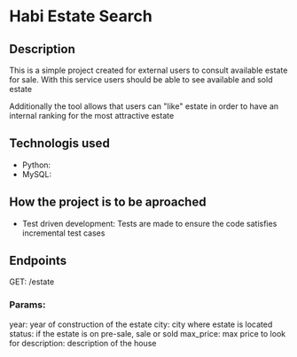 # Habi Estate Search 

## Description 
This is a simple project created for external users to consult available estate for sale. With this service users should be able to see available and sold estate

Additionally the tool allows that users can "like" estate in order to have an internal ranking for the most attractive estate

## Technologis used
* Python:  
* MySQL: 

## How the project is to be aproached 
* Test driven development: Tests are made to ensure the code satisfies incremental test cases

## Endpoints 

GET: /estate

### Params: 
year: year of construction of the estate
city: city where estate is located
status: if the estate is on pre-sale, sale or sold
max_price: max price to look for
description: description of the house
